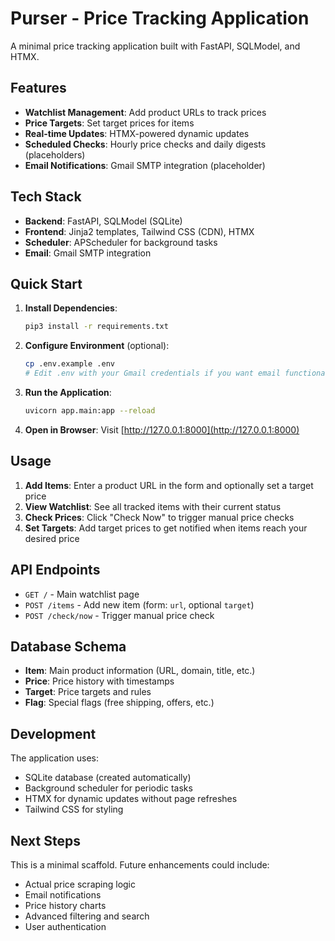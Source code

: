 # Purser - Price Tracking Application

A minimal price tracking application built with FastAPI, SQLModel, and HTMX.

## Features

- **Watchlist Management**: Add product URLs to track prices
- **Price Targets**: Set target prices for items
- **Real-time Updates**: HTMX-powered dynamic updates
- **Scheduled Checks**: Hourly price checks and daily digests (placeholders)
- **Email Notifications**: Gmail SMTP integration (placeholder)

## Tech Stack

- **Backend**: FastAPI, SQLModel (SQLite)
- **Frontend**: Jinja2 templates, Tailwind CSS (CDN), HTMX
- **Scheduler**: APScheduler for background tasks
- **Email**: Gmail SMTP integration

## Quick Start

1. **Install Dependencies**:
   ```bash
   pip3 install -r requirements.txt
   ```

2. **Configure Environment** (optional):
   ```bash
   cp .env.example .env
   # Edit .env with your Gmail credentials if you want email functionality
   ```

3. **Run the Application**:
   ```bash
   uvicorn app.main:app --reload
   ```

4. **Open in Browser**:
   Visit [http://127.0.0.1:8000](http://127.0.0.1:8000)

## Usage

1. **Add Items**: Enter a product URL in the form and optionally set a target price
2. **View Watchlist**: See all tracked items with their current status
3. **Check Prices**: Click "Check Now" to trigger manual price checks
4. **Set Targets**: Add target prices to get notified when items reach your desired price

## API Endpoints

- `GET /` - Main watchlist page
- `POST /items` - Add new item (form: `url`, optional `target`)
- `POST /check/now` - Trigger manual price check

## Database Schema

- **Item**: Main product information (URL, domain, title, etc.)
- **Price**: Price history with timestamps
- **Target**: Price targets and rules
- **Flag**: Special flags (free shipping, offers, etc.)

## Development

The application uses:
- SQLite database (created automatically)
- Background scheduler for periodic tasks
- HTMX for dynamic updates without page refreshes
- Tailwind CSS for styling

## Next Steps

This is a minimal scaffold. Future enhancements could include:
- Actual price scraping logic
- Email notifications
- Price history charts
- Advanced filtering and search
- User authentication

